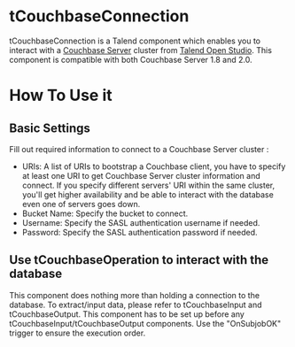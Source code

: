 tCouchbaseConnection
====================

tCouchbaseConnection is a Talend component which enables you to interact with a [Couchbase Server](http://www.talend.com/products/open-studio-di.php) cluster from [Talend Open Studio](http://www.talend.com/products/open-studio-di.php).
This component is compatible with both Couchbase Server 1.8 and 2.0.

How To Use it
==============

Basic Settings
---------------
Fill out required information to connect to a Couchbase Server cluster :

- URIs: A list of URIs to bootstrap a Couchbase client, you have to specify at least one URI to get Couchbase Server cluster information and connect. If you specify different servers' URI within the same cluster, you'll get higher availability and be able to interact with the database even one of servers goes down.
- Bucket Name: Specify the bucket to connect.
- Username: Specify the SASL authentication username if needed.
- Password: Specify the SASL authentication password if needed. 

Use tCouchbaseOperation to interact with the database
------------------------------------------------------
This component does nothing more than holding a connection to the database. 
To extract/input data, please refer to tCouchbaseInput and tCouchbaseOutput.
This component has to be set up before any tCouchbaseInput/tCouchbaseOutput components. Use the "OnSubjobOK" trigger to ensure the execution order.